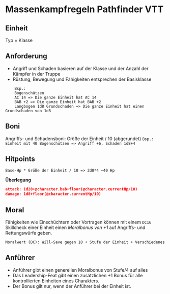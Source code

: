 # Massenkampfregeln Pathfinder VTT

## Einheit
Typ = Klasse

## Anforderung

* Angriff und Schaden basieren auf der Klasse und der Anzahl der Kämpfer in der Truppe
* Rüstung, Bewegung und Fähigkeiten entsprechen der Basisklasse
```
	Bsp.:
	Bogenschützen
	AC 14 => Die ganze Einheit hat AC 14
	BAB +2 => Die ganze Einheit hat BAB +2
	Langbogen 1d8 Grundschaden => Die ganze Einheit hat einen Grundschaden von 1d8
```
## Boni
Angriffs- und Schadensboni: Größe der Einheit / 10 (abgerundet)
`Bsp.: Einheit mit 40 Bogenschützen => Angriff +6, Schaden 1d8+4`

## Hitpoints

`Base-Hp * Größe der Einheit / 10 => 2d8*4 ~40 Hp` 

**Überlegung**

```json
attack: 1d20+@character.bab+floor(@character.currentHp/10)
damage: 1d8+floor(@character.currentHp/10)
```

## Moral

Fähigkeiten wie Einschüchtern oder Vortragen können mit einem `DC16` Skillcheck einer Einheit 
einen *Moralbonus von +1* auf Angriffs- und Rettungswürfe geben.

	Moralwert (DC): Will-Save gegen 10 + Stufe der Einheit + Verschiedenes

## Anführer

* Anführer gibt einen generellen Moralbonus von Stufe/4 auf alles
* Das Leadership-Feat gibt einen zusätzlichen +1 Bonus für alle kontrollierten Einheiten eines Charakters.
* Der Bonus gilt nur, wenn der Anführer bei der Einheit ist.